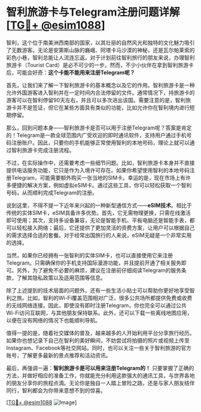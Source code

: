 # 智利旅游卡与Telegram注册问题详解[[TG💪+ @esim1088](https://t.me/s/esim1088)]

智利，这个位于南美洲西南部的国家，以其壮丽的自然风光和独特的文化魅力吸引了无数游客。无论是安第斯山脉的巍峨、阿塔卡马沙漠的神秘，还是瓦尔帕莱索的彩色小巷，智利总能让人流连忘返。对于计划前往智利旅行的朋友来说，办理智利旅游卡（Tourist Card）是必不可少的一步。然而，不少小伙伴在拿到智利旅游卡后，可能会好奇：**这个卡能不能用来注册Telegram呢？**

首先，让我们来了解一下智利旅游卡的基本概念以及它的作用。智利旅游卡是一种允许外国游客进入智利并在一定时间内合法停留的文件。通常情况下，持旅游卡的游客可以在智利停留90天左右，并且可以多次进出该国。需要注意的是，智利旅游卡并不是签证，但它在某些方面具有类似的功能，比如允许你在智利境内进行短期停留。

那么，回到问题本身——智利旅游卡是否可以用于注册Telegram呢？答案是肯定的！Telegram是一款全球范围内广受欢迎的即时通讯软件，支持用户通过手机号码注册账户。因此，只要你的手机能够正常使用智利的本地号码，理论上就可以通过智利旅游卡完成注册流程。

不过，在实际操作中，还需要考虑一些细节问题。比如，智利旅游卡本身并不直接提供电话服务功能，它只是作为入境许可存在。如果你希望使用智利的本地号码注册Telegram，可能需要额外购买一张当地的SIM卡。幸运的是，现在市场上有许多便捷的解决方案，例如虚拟eSIM卡。通过这些工具，你可以轻松获取一个智利号码，从而顺利完成Telegram的注册。

说到这里，不得不提一下近年来兴起的一种新型通信方式——**eSIM技术**。相比于传统的实体SIM卡，eSIM具备许多优势。首先，它无需物理更换，只需在线激活即可使用；其次，支持多设备兼容，无论是智能手机、平板电脑还是智能手表，都可以轻松接入网络；最后，它还提供了更加灵活的资费方案，让用户可以根据自己的需求选择合适的套餐。对于经常出国旅行的人来说，eSIM无疑是一个非常实用的选择。

当然，如果你已经拥有一张智利的实体SIM卡，也可以直接使用它来注册Telegram。只需确保你的手机支持国际漫游功能，并且提前开通了相关服务即可。另外，为了避免不必要的麻烦，建议在注册前仔细阅读Telegram的服务条款，了解其隐私政策以及适用范围等信息。

除了上述提到的技术层面的问题外，还有一些生活小贴士可以帮助你更好地享受智利之旅。比如，智利的Wi-Fi覆盖范围相对广泛，很多公共场所都提供免费或收费的无线网络连接。因此，即使没有即时注册Telegram，你也完全可以通过公共Wi-Fi访问互联网，与其他朋友保持联系。此外，还可以下载一些离线地图应用，以便在没有网络的情况下也能顺利导航。

值得一提的是，随着社交媒体的普及，越来越多的人开始利用平台分享旅行经历。如果你也想记录下自己在智利的美好瞬间，不妨尝试将拍摄的照片或视频上传至Instagram、Facebook等社交网站。同时，也可以关注一些关于智利旅游的官方账号，了解更多最新的景点推荐和活动资讯。

最后，再强调一遍：**智利旅游卡是可以用来注册Telegram的！** 只要掌握了正确的方法，并做好相应的准备工作，你就能充分利用这款强大的通讯工具，与世界各地的朋友分享你的旅程点滴。无论你是独自一人踏上冒险之路，还是与家人朋友结伴同行，智利都会为你带来意想不到的惊喜。

[[TG💪+ @esim1088](https://t.me/s/esim1088) ![Image](https://i.postimg.cc/4NQfJmqS/Snipaste-2025-05-13-00-14-12.png)]